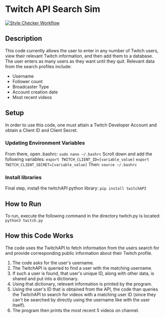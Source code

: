 # Twitch API Search Sim
[![Style Checker Workflow](https://github.com/pablo-cs/twitch-api-run/actions/workflows/style.yaml/badge.svg)](https://github.com/pablo-cs/twitch-api-run/actions/workflows/style.yaml)

## Description

This code currently allows the user to enter in any number
of Twitch users, view their relevant Twitch information, and then
add them to a database. The user enters as many users as they want
until they quit.
Relevant data from the search profiles include:
* Username
* Follower count
* Broadcaster Type
* Account creation date
* Most recent videos
## Setup
In order to use this code, one must attain a Twitch Developer Account
and obtain a Client ID and Client Secret.
### Updating Environment Variables
From there, open .bashrc:
`
sudo nano ~/.bashrc
`
Scroll down and add the following variables:
`
export TWITCH_CLIENT_ID=[variable_value]
`
`
export TWITCH_CLIENT_SECRET=[variable_value]
`
Then:
`
source ~/.bashrc
`
### Install libraries
Final step, install the twitchAPI python library:
`
pip install twitchAPI
`
## How to Run
To run, execute the following command in the directory twitch.py is located:
`
python3 twitch.py
`
## How this Code Works
The code uses the TwitchAPI to fetch information from the users search for and provide
corresponding public information about their Twitch profile. 
1. The code asks for the user's username.
2. The TwitchAPI is queried to find a user with the matching username. 
3. If such a user is found, that user's unique ID, along with other data, is shared and put into a dictionary. 
4. Using that dictionary, relevant information is printed by the program. 
5. Using the user's ID that is obtained from the API, the code than queries the TwitchAPI to search for videos with a matching user ID (since they can't be searched
by directly using the username like with the user itself). 
6. The program then prints the most recent 5 videos on channel.
